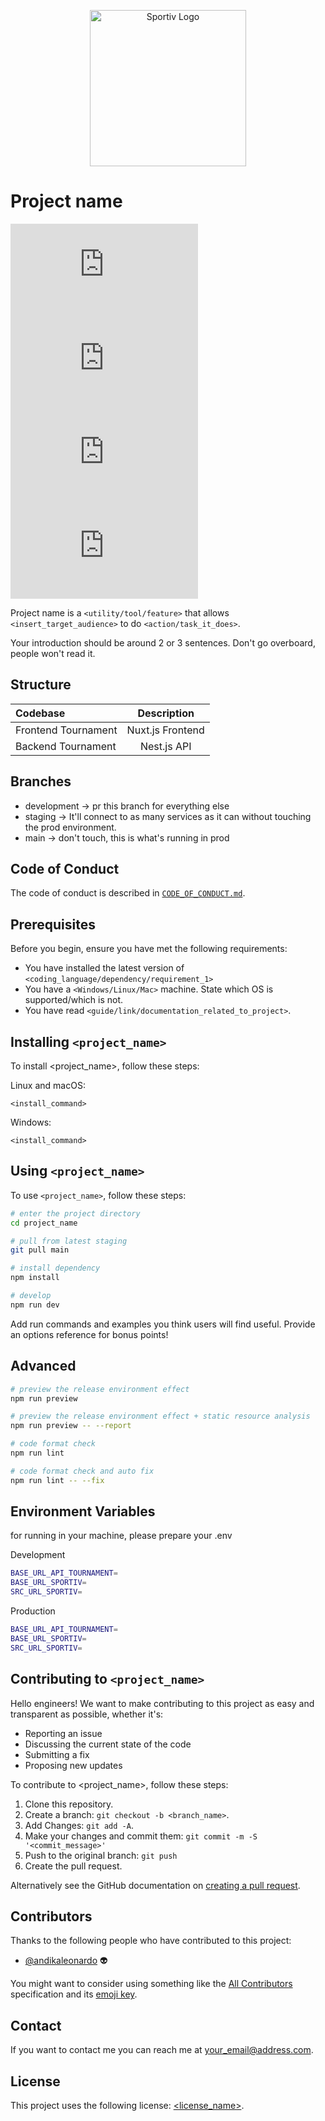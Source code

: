 <p align="center">
    <img src="https://i.imgur.com/j8iwglW.png" alt="Sportiv Logo" width="250px"/>
</p>

# Project name

<!--- These are templatees. See https://shields.io for others or to customize this set of shields. You might want to include dependencies, project status and licence info here --->
![GitHub repo size](https://img.shields.io/github/repo-size/sportivapp/README-template.md)
![GitHub contributors](https://img.shields.io/github/contributors/sportivapp/README-template.md)
![GitHub stars](https://img.shields.io/github/stars/sportivapp/README-template.md?style=social)
![GitHub forks](https://img.shields.io/github/forks/sportivapp/README-template.md?style=social)

Project name is a `<utility/tool/feature>` that allows `<insert_target_audience>` to do `<action/task_it_does>`.

Your introduction should be around 2 or 3 sentences. Don't go overboard, people won't read it.

## Structure

| Codebase             |      Description      |
| :------------------- | :-------------------: |
| Frontend Tournament  |    Nuxt.js Frontend   |
| Backend Tournament   |     Nest.js API       |

## Branches
 - development -> pr this branch for everything else  
 - staging -> It'll connect to as many services as it can without touching the prod environment.
 - main -> don't touch, this is what's running in prod

## Code of Conduct
The code of conduct is described in [`CODE_OF_CONDUCT.md`](CODE_OF_CONDUCT.md).

## Prerequisites

Before you begin, ensure you have met the following requirements:
<!--- These are just example requirements. Add, duplicate or remove as required --->
* You have installed the latest version of `<coding_language/dependency/requirement_1>`
* You have a `<Windows/Linux/Mac>` machine. State which OS is supported/which is not.
* You have read `<guide/link/documentation_related_to_project>`.

## Installing `<project_name>`

To install <project_name>, follow these steps:

Linux and macOS:
```
<install_command>
```

Windows:
```
<install_command>
```
## Using `<project_name>`

To use `<project_name>`, follow these steps:

```bash
# enter the project directory
cd project_name

# pull from latest staging
git pull main 

# install dependency
npm install

# develop
npm run dev
```

Add run commands and examples you think users will find useful. Provide an options reference for bonus points!

## Advanced

```bash
# preview the release environment effect
npm run preview

# preview the release environment effect + static resource analysis
npm run preview -- --report

# code format check
npm run lint

# code format check and auto fix
npm run lint -- --fix
```


## Environment Variables

for running in your machine, please prepare your .env

Development
```bash
BASE_URL_API_TOURNAMENT=
BASE_URL_SPORTIV=
SRC_URL_SPORTIV=
```
Production
```bash
BASE_URL_API_TOURNAMENT=
BASE_URL_SPORTIV=
SRC_URL_SPORTIV=
```
## Contributing to `<project_name>`
<!--- If your README is long or you have some specific process or steps you want contributors to follow, consider creating a separate CONTRIBUTING.md file--->
Hello engineers! We want to make contributing to this project as easy and transparent as possible, whether it's:

- Reporting an issue
- Discussing the current state of the code
- Submitting a fix
- Proposing new updates

To contribute to <project_name>, follow these steps:

1. Clone this repository.
2. Create a branch: `git checkout -b <branch_name>`.
3. Add Changes: `git add -A`.
4. Make your changes and commit them: `git commit -m -S '<commit_message>'`
5. Push to the original branch: `git push`
6. Create the pull request.

Alternatively see the GitHub documentation on [creating a pull request](https://help.github.com/en/github/collaborating-with-issues-and-pull-requests/creating-a-pull-request).


## Contributors

Thanks to the following people who have contributed to this project:

* [@andikaleonardo](https://github.com/andikaleonardo) 👽

You might want to consider using something like the [All Contributors](https://github.com/all-contributors/all-contributors) specification and its [emoji key](https://allcontributors.org/docs/en/emoji-key).

## Contact

If you want to contact me you can reach me at <your_email@address.com>.

## License
<!--- If you're not sure which open license to use see https://choosealicense.com/--->

This project uses the following license: [<license_name>](<link>).

